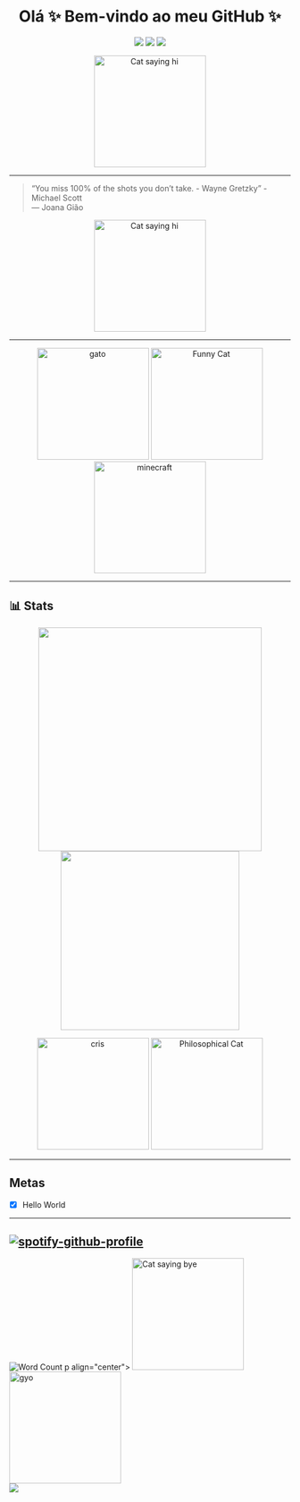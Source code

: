 <h1 align="center">Olá ✨ Bem-vindo ao meu GitHub ✨</h1>

<p align="center">
  <img src="https://img.shields.io/badge/code-clean-blue?style=flat-square"/>
  <img src="https://img.shields.io/badge/style-minimalist-green?style=flat-square"/>
  <img src="https://img.shields.io/badge/focus-learning-purple?style=flat-square"/>
</p>

<p align="center">
  <img src="https://media1.tenor.com/m/qRw9Rz-3XFYAAAAC/pep.gif" alt="Cat saying hi" height="200"/>
</p>

---

> “You miss 100% of the shots you don’t take. - Wayne Gretzky” - Michael Scott  
> — Joana Gião

<p align="center">
  <img src="https://static1.moviewebimages.com/wordpress/wp-content/uploads/2023/01/the-office-michael-scott.jpg?q=50&fit=crop&w=1140&h=&dpr=1.5" alt="Cat saying hi" height="200"/>
</p>

---

<p align="center">
  <img src="https://media1.tenor.com/m/AjaofTgbA38AAAAC/cat-eyebrow-raise.gif" alt="gato" height="200"/>
  <img src="https://cataas.com/cat/funny/says/vamossss?size=50&color=purple" alt="Funny Cat" height="200"/>
  <img src="https://media1.tenor.com/m/gVYo8e3qHuEAAAAC/villager-minecraft.gif" alt="minecraft" height="200"/>
</p>

---

## 📊 Stats

<p align="center">
  <img src="https://github-readme-stats.vercel.app/api?username=joanagiao&show_icons=true&theme=radical" width="400"/>
  <img src="https://github-readme-stats.vercel.app/api/top-langs/?username=joanagiao&layout=compact&theme=radical" width="320"/>
</p>

<p align="center">
  <img src="https://preview.redd.it/the-goat-cristiano-ronaldos-icon-card-rate-10-for-me-v0-r5wsqw6r5lqd1.png?width=1080&crop=smart&auto=webp&s=02f53f09e7d3bd04c52c0a108264de2613d59041" alt="cris" height="200"/>
  <img src="https://cataas.com/cat/says/'o%20código%20é%20arte'" alt="Philosophical Cat" height="200"/>
</p>

---
## Metas

- [x] Hello World
---
[![spotify-github-profile](https://spotify-github-profile.kittinanx.com/api/view?uid=juketts&cover_image=true&theme=default&show_offline=false&background_color=121212&interchange=false)](https://github.com/kittinan/spotify-github-profile)
---
![Word Count](https://img.shields.io/badge/words_written-32768-purple?style=for-the-badge&logo=markdown)
p align="center">
  <img src="https://cataas.com/cat/says/bye?size=50&color=orange" alt="Cat saying bye" height="200"/>
  <img src="https://media1.tenor.com/m/DyhuhVTiOXcAAAAd/boa-noite-sporting-sporting.gif" alt="gyo" height="200"/>
  <br/>
  <img src="https://capsule-render.vercel.app/api?type=waving&color=gradient&height=120&section=footer"/>
</p>  
